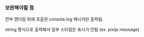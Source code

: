 ### 보완해야할 점
전부 렌더링 뒤에 호출된 console.log 메시지만 출력됨.

string 형식으로 출력해서 일부 스타일은 표시가 안됨 (ex. pixijs message)